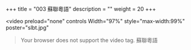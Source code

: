+++
title = "003 蘇聯粵語"
description = ""
weight = 20
+++

<video preload="none" controls Width="97%" style="max-width:99%"
poster="slbt.jpg"
> <source src="http://t001.jjj123.com/slbt.224m.mp4"
type="video/mp4">
Your browser does not support the video tag.  蘇聯粵語
</video> 
